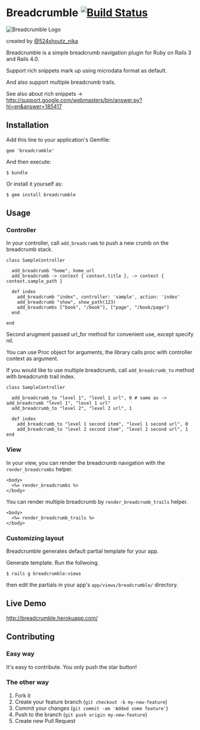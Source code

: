 # Breadcrumble [![Build Status](https://secure.travis-ci.org/ma2gedev/breadcrumble.png?branch=master)](http://travis-ci.org/ma2gedev/breadcrumble)

![Breadcrumble Logo](http://ma2gedev.github.io/breadcrumble/images/logo_s.png)

created by [@524shoutz_nika](https://twitter.com/524shoutz_nika)

Breadcrumble is a simple breadcrumb navigation plugin for Ruby on Rails 3 and Rails 4.0.

Support rich snippets mark up using microdata format as default.

And also support multiple breadcrumb trails.

See also about rich snippets -> <http://support.google.com/webmasters/bin/answer.py?hl=en&answer=185417>

## Installation

Add this line to your application's Gemfile:

    gem 'breadcrumble'

And then execute:

    $ bundle

Or install it yourself as:

    $ gem install breadcrumble

## Usage
### Controller
In your controller, call `add_breadcrumb` to push a new crumb on the breadcrumb stack.

    class SampleController
    
      add_breadcrumb "home", home_url
      add_breadcrumb -> context { context.title }, -> context { context.sample_path }
      
      def index
        add_breadcrumb "index", controller: 'sample', action: 'index'
        add_breadcrumb "show", show_path(123)
        add_breadcrumbs ["book", "/book"], ["page", "/book/page"]
      end
    
    end

Second arugment passed url_for method for convenient use, except specify nil.

You can use Proc object for arguments, the library calls proc with controller context as argument.

If you would like to use multiple breadcrumb, call `add_breadcrumb_to` method with breadcrumb trail index.

    class SampleController
    
      add_breadcrumb_to "level 1", "level 1 url", 0 # same as -> add_breadcrumb "level 1", "level 1 url"
      add_breadcrumb_to "level 2", "level 2 url", 1
    
      def index
        add_breadcrumb_to "level 1 second item", "level 1 second url", 0
        add_breadcrumb_to "level 2 second item", "level 2 second url", 1
    end

### View
In your view, you can render the breadcrumb navigation with the `render_breadcrumbs` helper.

    <body>
      <%= render_breadcrumbs %>
    </body>

You can render multiple breadcrumb by `render_breadcrumb_trails` helper.

    <body>
      <%= render_breadcrumb_trails %>
    </body>

### Customizing layout
Breadcrumble generates default partial template for your app.

Generate template. Run the follwoing.

    $ rails g breadcrumble:views

then edit the partials in your app's `app/views/breadcrumble/` directory.

## Live Demo
<http://breadcrumble.herokuapp.com/>

## Contributing

### Easy way
It's easy to contribute. You only push the star button!

### The other way

1. Fork it
2. Create your feature branch (`git checkout -b my-new-feature`)
3. Commit your changes (`git commit -am 'Added some feature'`)
4. Push to the branch (`git push origin my-new-feature`)
5. Create new Pull Request
